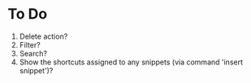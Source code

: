 # To Do

1. Delete action?
1. Filter?
1. Search?
1. Show the shortcuts assigned to any snippets (via command 'insert snippet')?
